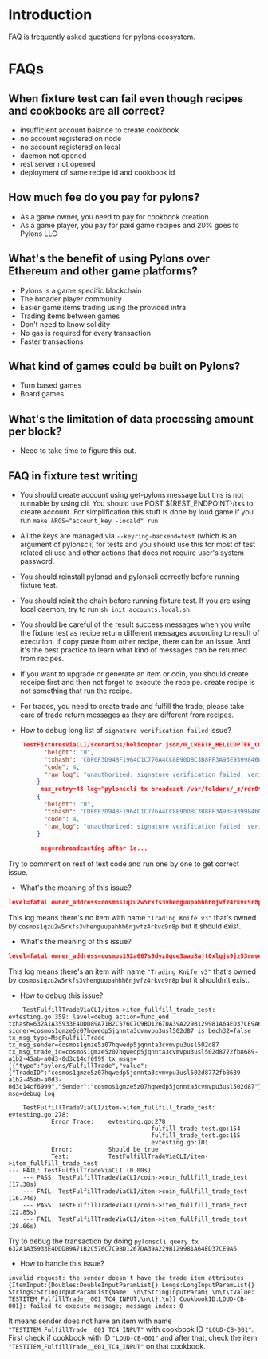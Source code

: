 # Introduction

FAQ is frequently asked questions for pylons ecosystem.

# FAQs

## When fixture test can fail even though recipes and cookbooks are all correct?
- insufficient account balance to create cookbook
- no account registered on node
- no account registered on local
- daemon not opened
- rest server not opened
- deployment of same recipe id and cookbook id

## How much fee do you pay for pylons?
- As a game owner, you need to pay for cookbook creation
- As a game player, you pay for paid game recipes and 20% goes to Pylons LLC

## What's the benefit of using Pylons over Ethereum and other game platforms?
- Pylons is a game specific blockchain
- The broader player community
- Easier game items trading using the provided infra
- Trading items between games
- Don't need to know solidity
- No gas is required for every transaction
- Faster transactions

## What kind of games could be built on Pylons?
- Turn based games
- Board games

## What's the limitation of data processing amount per block?

- Need to take time to figure this out.

## FAQ in fixture test writing

- You should create account using get-pylons message but this is not runnable by using cli.
You should use POST ${REST_ENDPOINT}/txs to create account.
For simplification this stuff is done by loud game if you run `make ARGS="account_key -locald" run`

- All the keys are managed via `--keyring-backend=test` (which is an argument of pylonscli) for tests and you should use this for most of test related cli use and other actions that does not require user's system password.
- You should reinstall pylonsd and pylonscli correctly before running fixture test.
- You should reinit the chain before running fixture test. If you are using local daemon, try to run `sh init_accounts.local.sh`.
- You should be careful of the result success messages when you write the fixture test as recipe return different messages according to result of execution. If copy paste from other recipe, there can be an issue. And it's the best practice to learn what kind of messages can be returned from recipes.
- If you want to upgrade or generate an item or coin, you should create receipe first and then not forget to execute the receipe. create recipe is not something that run the recipe.
- For trades, you need to create trade and fulfill the trade, please take care of trade return messages as they are different from recipes.
- How to debug long list of `signature verification failed` issue?
```json
    TestFixturesViaCLI/scenarios/helicopter.json/0_CREATE_HELICOPTER_COOKBOOK: evtesting.go:311: level=info output={
          "height": "0",
          "txhash": "CDF0F3D94BF1964C1C776A4CC8E90DBC3B8FF3A93E9399846021B463BF2F3F96",
          "code": 4,
          "raw_log": "unauthorized: signature verification failed; verify correct account sequence and chain-id"
        }
         max_retry=48 log="pylonscli tx broadcast /var/folders/_z/rdr0tp0n00x0pt6qm9n9ktgr0000gn/T/pylons375604730/signed_tx_3.json --node tcp://localhost:26657" ==>
        {
          "height": "0",
          "txhash": "CDF0F3D94BF1964C1C776A4CC8E90DBC3B8FF3A93E9399846021B463BF2F3F96",
          "code": 4,
          "raw_log": "unauthorized: signature verification failed; verify correct account sequence and chain-id"
        }
        
         msg=rebroadcasting after 1s...
```
Try to comment on rest of test code and run one by one to get correct issue.

- What's the meaning of this issue?    
```json
level=fatal owner_address=cosmos1qzu2w5rkfs3vhenguupahhh6njvfz4rkvc9r8p item_spec={"stringKeys":null,"stringValues":{"Name":"Trading Knife v3"},"dblKeys":null,"dblValues":null,"longKeys":null,"longValues":null} msg=no item exist which fit item spec
```
This log means there's no item with name `"Trading Knife v3"` that's owned by `cosmos1qzu2w5rkfs3vhenguupahhh6njvfz4rkvc9r8p` but it should exist.

- What's the meaning of this issue?  
```json
level=fatal owner_address=cosmos192a667s9dyz8qce3aau3ajt0xlgjs9jz53rmve item_spec={"stringKeys":null,"stringValues":{"Name":"Trading Knife v3"},"dblKeys":null,"dblValues":null,"longKeys":null,"longValues":null} msg=item exist but shouldn't exist
```
This log means there's an item with name `"Trading Knife v3"` that's owned by `cosmos1qzu2w5rkfs3vhenguupahhh6njvfz4rkvc9r8p` but it shouldn't exist.

- How to debug this issue?
```log
    TestFulfillTradeViaCLI/item->item_fullfill_trade_test: evtesting.go:359: level=debug action=func_end txhash=632A1A35933E4DDD89A71B2C576C7C9BD1267DA39A229B129981A64ED37CE9A6 signer=cosmos1gmze5z07hqwedp5jqnnta3cvmvpu3usl502d87 is_bech32=false tx_msg_type=MsgFulfillTrade tx_msg_sender=cosmos1gmze5z07hqwedp5jqnnta3cvmvpu3usl502d87 tx_msg_trade_id=cosmos1gmze5z07hqwedp5jqnnta3cvmvpu3usl502d8772fb8689-a1b2-45ab-a0d3-0d3c14cf6999 tx_msgs=[{"type":"pylons/FulfillTrade","value":{"TradeID":"cosmos1gmze5z07hqwedp5jqnnta3cvmvpu3usl502d8772fb8689-a1b2-45ab-a0d3-0d3c14cf6999","Sender":"cosmos1gmze5z07hqwedp5jqnnta3cvmvpu3usl502d87"}}] msg=debug log
         
    TestFulfillTradeViaCLI/item->item_fullfill_trade_test: evtesting.go:278: 
            Error Trace:    evtesting.go:278
                                        fulfill_trade_test.go:154
                                        fulfill_trade_test.go:115
                                        evtesting.go:101
            Error:          Should be true
            Test:           TestFulfillTradeViaCLI/item->item_fullfill_trade_test
--- FAIL: TestFulfillTradeViaCLI (0.00s)
    --- PASS: TestFulfillTradeViaCLI/coin->coin_fullfill_trade_test (17.38s)
    --- FAIL: TestFulfillTradeViaCLI/item->coin_fullfill_trade_test (16.74s)
    --- PASS: TestFulfillTradeViaCLI/coin->item_fullfill_trade_test (22.85s)
    --- FAIL: TestFulfillTradeViaCLI/item->item_fullfill_trade_test (28.66s)
```
Try to debug the transaction by doing `pylonscli query tx 632A1A35933E4DDD89A71B2C576C7C9BD1267DA39A229B129981A64ED37CE9A6`

- How to handle this issue?
```log
invalid request: the sender doesn't have the trade item attributes {ItemInput:{Doubles:DoubleInputParamList{} Longs:LongInputParamList{} Strings:StringInputParamList{Name: \n\tStringInputParam{ \n\t\tValue: TESTITEM_FulfillTrade__001_TC4_INPUT,\n\t},\n}} CookbookID:LOUD-CB-001}: failed to execute message; message index: 0
```
It means sender does not have an item with name `"TESTITEM_FulfillTrade__001_TC4_INPUT"` with cookbook ID `"LOUD-CB-001"`.
First check if cookbook with ID `"LOUD-CB-001"` and after that, check the item `"TESTITEM_FulfillTrade__001_TC4_INPUT"` on that cookbook.